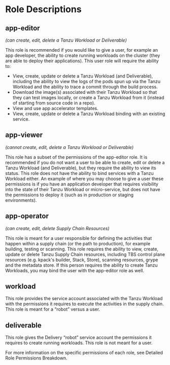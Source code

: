 # Role Descriptions

## app-editor

*(can create, edit, delete a Tanzu Workload or Deliverable)*

This role is recommended if you would like to give a user, for example an app developer, the ability to create running workloads on the cluster (they are able to deploy their applications). This user role will require the ability to:

* View, create, update or delete a Tanzu Workload (and Deliverable), including the ability to view the logs of the pods spun up via the Tanzu Workload and the ability to trace a commit through the build process. 
* Download the image(s) associated with their Tanzu Workload so that they can test images locally, or create a Tanzu Workload from it (instead of starting from source code in a repo). 
* View and use app accelerator templates.
* View, create, update or delete a Tanzu Workload binding with an existing service. 

## app-viewer

*(cannot create, edit, delete a Tanzu Workload or Deliverable)*

This role has a subset of the permissions of the app-editor role. It is recommended if you do not want a user to be able to create, edit or delete a Tanzu Workload (and Deliverable), but they require the ability to view its status. This role does not have the ability to bind services with a Tanzu Workload either. An example of where you may choose to give a user these permissions is if you have an application developer that requires visibility into the state of their Tanzu Workload or micro-service, but does not have the permissions to deploy it (such as in production or staging environments). 

## app-operator

*(can create, edit, delete Supply Chain Resources)*

This role is meant for a user responsible for defining the activities that happen within a supply chain (or the path to production), for example building, testing or scanning. This role requires the ability to view, create, update or delete Tanzu Supply Chain resources, including TBS control plane resources (e.g. kpack's builder, Stack, Store), scanning resources, grype and the metadata store. If this person requires the ability to create Tanzu Workloads, you may bind the user with the app-editor role as well. 

## workload

This role provides the service account associated with the Tanzu Workload with the permissions it requires to execute the activities in the supply chain. This role is meant for a “robot” versus a user.  

## deliverable

This role gives the Delivery “robot” service account the permissions it requires to create running workloads. This role is not meant for a user.

For more information on the specific permissions of each role, see Detailed Role Permissions Breakdown.